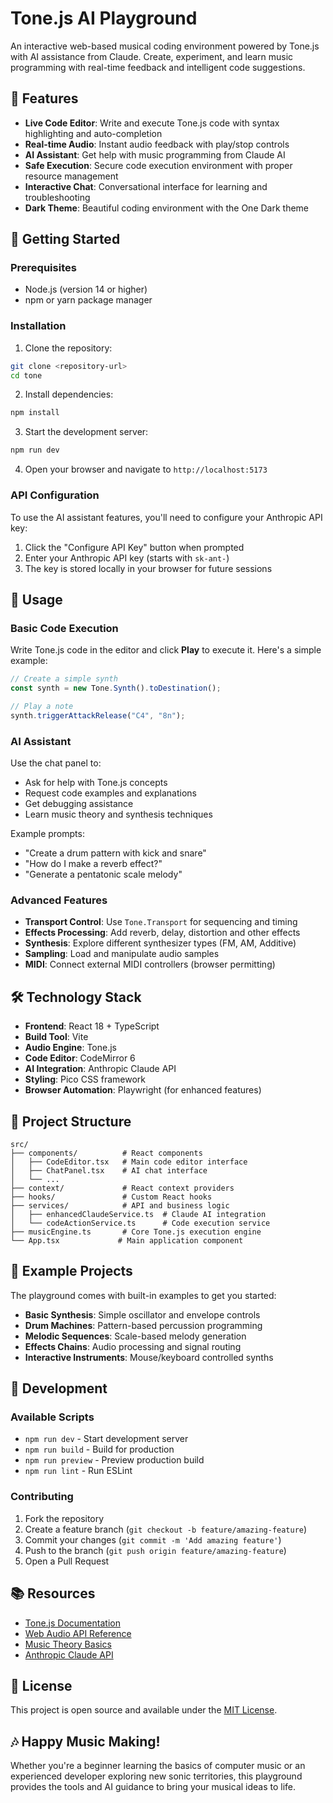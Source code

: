 # Tone.js AI Playground

An interactive web-based musical coding environment powered by Tone.js with AI assistance from Claude. Create, experiment, and learn music programming with real-time feedback and intelligent code suggestions.

## 🎵 Features

- **Live Code Editor**: Write and execute Tone.js code with syntax highlighting and auto-completion
- **Real-time Audio**: Instant audio feedback with play/stop controls
- **AI Assistant**: Get help with music programming from Claude AI
- **Safe Execution**: Secure code execution environment with proper resource management
- **Interactive Chat**: Conversational interface for learning and troubleshooting
- **Dark Theme**: Beautiful coding environment with the One Dark theme

## 🚀 Getting Started

### Prerequisites

- Node.js (version 14 or higher)
- npm or yarn package manager

### Installation

1. Clone the repository:
```bash
git clone <repository-url>
cd tone
```

2. Install dependencies:
```bash
npm install
```

3. Start the development server:
```bash
npm run dev
```

4. Open your browser and navigate to `http://localhost:5173`

### API Configuration

To use the AI assistant features, you'll need to configure your Anthropic API key:

1. Click the "Configure API Key" button when prompted
2. Enter your Anthropic API key (starts with `sk-ant-`)
3. The key is stored locally in your browser for future sessions

## 🎯 Usage

### Basic Code Execution

Write Tone.js code in the editor and click **Play** to execute it. Here's a simple example:

```javascript
// Create a simple synth
const synth = new Tone.Synth().toDestination();

// Play a note
synth.triggerAttackRelease("C4", "8n");
```

### AI Assistant

Use the chat panel to:
- Ask for help with Tone.js concepts
- Request code examples and explanations  
- Get debugging assistance
- Learn music theory and synthesis techniques

Example prompts:
- "Create a drum pattern with kick and snare"
- "How do I make a reverb effect?"
- "Generate a pentatonic scale melody"

### Advanced Features

- **Transport Control**: Use `Tone.Transport` for sequencing and timing
- **Effects Processing**: Add reverb, delay, distortion and other effects
- **Synthesis**: Explore different synthesizer types (FM, AM, Additive)
- **Sampling**: Load and manipulate audio samples
- **MIDI**: Connect external MIDI controllers (browser permitting)

## 🛠️ Technology Stack

- **Frontend**: React 18 + TypeScript
- **Build Tool**: Vite
- **Audio Engine**: Tone.js
- **Code Editor**: CodeMirror 6
- **AI Integration**: Anthropic Claude API
- **Styling**: Pico CSS framework
- **Browser Automation**: Playwright (for enhanced features)

## 📁 Project Structure

```
src/
├── components/          # React components
│   ├── CodeEditor.tsx   # Main code editor interface  
│   ├── ChatPanel.tsx    # AI chat interface
│   └── ...
├── context/             # React context providers
├── hooks/               # Custom React hooks
├── services/            # API and business logic
│   ├── enhancedClaudeService.ts  # Claude AI integration
│   └── codeActionService.ts      # Code execution service
├── musicEngine.ts       # Core Tone.js execution engine
└── App.tsx             # Main application component
```

## 🎹 Example Projects

The playground comes with built-in examples to get you started:

- **Basic Synthesis**: Simple oscillator and envelope controls
- **Drum Machines**: Pattern-based percussion programming  
- **Melodic Sequences**: Scale-based melody generation
- **Effects Chains**: Audio processing and signal routing
- **Interactive Instruments**: Mouse/keyboard controlled synths

## 🔧 Development

### Available Scripts

- `npm run dev` - Start development server
- `npm run build` - Build for production
- `npm run preview` - Preview production build
- `npm run lint` - Run ESLint

### Contributing

1. Fork the repository
2. Create a feature branch (`git checkout -b feature/amazing-feature`)
3. Commit your changes (`git commit -m 'Add amazing feature'`)
4. Push to the branch (`git push origin feature/amazing-feature`)
5. Open a Pull Request

## 📚 Resources

- [Tone.js Documentation](https://tonejs.github.io/)
- [Web Audio API Reference](https://developer.mozilla.org/docs/Web/API/Web_Audio_API)
- [Music Theory Basics](https://musictheory.net/)
- [Anthropic Claude API](https://docs.anthropic.com/)

## 📄 License

This project is open source and available under the [MIT License](LICENSE).

## 🎶 Happy Music Making!

Whether you're a beginner learning the basics of computer music or an experienced developer exploring new sonic territories, this playground provides the tools and AI guidance to bring your musical ideas to life.
